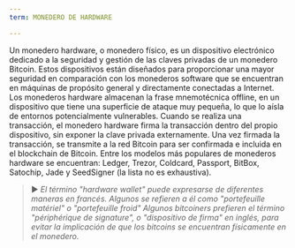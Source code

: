 ```yaml
---
term: MONEDERO DE HARDWARE

---
```

Un monedero hardware, o monedero físico, es un dispositivo electrónico dedicado a la seguridad y gestión de las claves privadas de un monedero Bitcoin. Estos dispositivos están diseñados para proporcionar una mayor seguridad en comparación con los monederos software que se encuentran en máquinas de propósito general y directamente conectadas a Internet. Los monederos hardware almacenan la frase mnemotécnica offline, en un dispositivo que tiene una superficie de ataque muy pequeña, lo que lo aísla de entornos potencialmente vulnerables. Cuando se realiza una transacción, el monedero hardware firma la transacción dentro del propio dispositivo, sin exponer la clave privada externamente. Una vez firmada la transacción, se transmite a la red Bitcoin para ser confirmada e incluida en el blockchain de Bitcoin. Entre los modelos más populares de monederos hardware se encuentran: Ledger, Trezor, Coldcard, Passport, BitBox, Satochip, Jade y SeedSigner (la lista no es exhaustiva).

> ► *El término "hardware wallet" puede expresarse de diferentes maneras en francés. Algunos se refieren a él como "portefeuille matériel" o "portefeuille froid" Algunos bitcoiners prefieren el término "périphérique de signature", o "dispositivo de firma" en inglés, para evitar la implicación de que los bitcoins se encuentran físicamente en el monedero.*